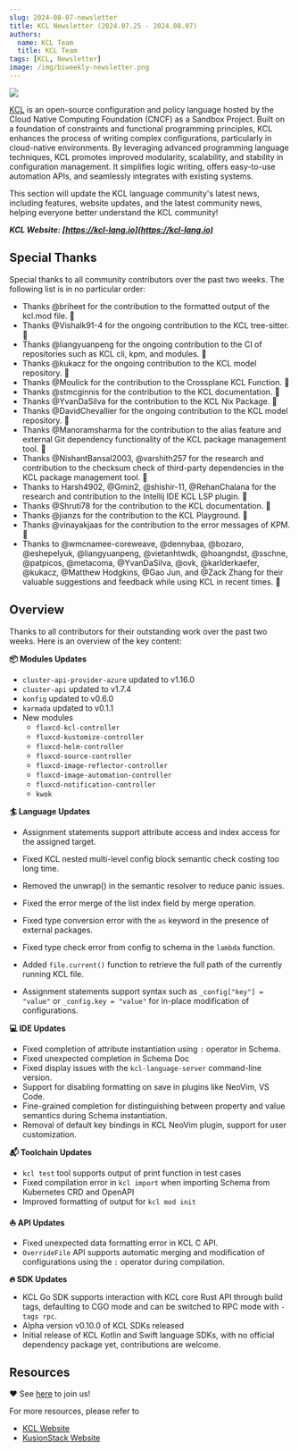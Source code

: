 ```yaml
---
slug: 2024-08-07-newsletter
title: KCL Newsletter (2024.07.25 - 2024.08.07)
authors:
  name: KCL Team
  title: KCL Team
tags: [KCL, Newsletter]
image: /img/biweekly-newsletter.png
---
```


![](/img/biweekly-newsletter.png)

[KCL](https://github.com/kcl-lang/kcl) is an open-source configuration and policy language hosted by the Cloud Native Computing Foundation (CNCF) as a Sandbox Project. Built on a foundation of constraints and functional programming principles, KCL enhances the process of writing complex configurations, particularly in cloud-native environments. By leveraging advanced programming language techniques, KCL promotes improved modularity, scalability, and stability in configuration management. It simplifies logic writing, offers easy-to-use automation APIs, and seamlessly integrates with existing systems.

This section will update the KCL language community's latest news, including features, website updates, and the latest community news, helping everyone better understand the KCL community!

**_KCL Website: [https://kcl-lang.io](https://kcl-lang.io)_**

## Special Thanks

Special thanks to all community contributors over the past two weeks. The following list is in no particular order:

- Thanks @briheet for the contribution to the formatted output of the kcl.mod file. 🙌
- Thanks @Vishalk91-4 for the ongoing contribution to the KCL tree-sitter. 🙌
- Thanks @liangyuanpeng for the ongoing contribution to the CI of repositories such as KCL cli, kpm, and modules. 🙌
- Thanks @kukacz for the ongoing contribution to the KCL model repository. 🙌
- Thanks @Moulick for the contribution to the Crossplane KCL Function. 🙌
- Thanks @stmcginnis for the contribution to the KCL documentation. 🙌
- Thanks @YvanDaSilva for the contribution to the KCL Nix Package. 🙌
- Thanks @DavidChevallier for the ongoing contribution to the KCL model repository. 🙌
- Thanks @Manoramsharma for the contribution to the alias feature and external Git dependency functionality of the KCL package management tool. 🙌
- Thanks @NishantBansal2003, @varshith257 for the research and contribution to the checksum check of third-party dependencies in the KCL package management tool. 🙌
- Thanks to Harsh4902, @Gmin2, @shishir-11, @RehanChalana for the research and contribution to the Intellij IDE KCL LSP plugin. 🙌
- Thanks @Shruti78 for the contribution to the KCL documentation. 🙌
- Thanks @jianzs for the contribution to the KCL Playground. 🙌
- Thanks @vinayakjaas for the contribution to the error messages of KPM. 🙌
- Thanks to @wmcnamee-coreweave, @dennybaa, @bozaro, @eshepelyuk, @liangyuanpeng, @vietanhtwdk, @hoangndst, @sschne, @patpicos, @metacoma, @YvanDaSilva, @ovk, @karlderkaefer, @kukacz, @Matthew Hodgkins, @Gao Jun, and @Zack Zhang for their valuable suggestions and feedback while using KCL in recent times. 🙌

## Overview

Thanks to all contributors for their outstanding work over the past two weeks. Here is an overview of the key content:

**📦️ Modules Updates**

- `cluster-api-provider-azure` updated to v1.16.0
- `cluster-api` updated to v1.7.4
- `konfig` updated to v0.6.0
- `karmada` updated to v0.1.1
- New modules
  - `fluxcd-kcl-controller`
  - `fluxcd-kustomize-controller`
  - `fluxcd-helm-controller`
  - `fluxcd-source-controller`
  - `fluxcd-image-reflector-controller`
  - `fluxcd-image-automation-controller`
  - `fluxcd-notification-controller`
  - `kwok`

**🏄 Language Updates**

- Assignment statements support attribute access and index access for the assigned target.
- Fixed KCL nested multi-level config block semantic check costing too long time.
- Removed the unwrap() in the semantic resolver to reduce panic issues.
- Fixed the error merge of the list index field by merge operation.

- Fixed type conversion error with the `as` keyword in the presence of external packages.
- Fixed type check error from config to schema in the `lambda` function.
- Added `file.current()` function to retrieve the full path of the currently running KCL file.
- Assignment statements support syntax such as `_config["key"] = "value"` or `_config.key = "value"` for in-place modification of configurations.

**💻 IDE Updates**

- Fixed completion of attribute instantiation using `:` operator in Schema.
- Fixed unexpected completion in Schema Doc
- Fixed display issues with the `kcl-language-server` command-line version.
- Support for disabling formatting on save in plugins like NeoVim, VS Code.
- Fine-grained completion for distinguishing between property and value semantics during Schema instantiation.
- Removal of default key bindings in KCL NeoVim plugin, support for user customization.

**📬️ Toolchain Updates**

- `kcl test` tool supports output of print function in test cases
- Fixed compilation error in `kcl import` when importing Schema from Kubernetes CRD and OpenAPI
- Improved formatting of output for `kcl mod init`

**⛵️ API Updates**

- Fixed unexpected data formatting error in KCL C API.
- `OverrideFile` API supports automatic merging and modification of configurations using the `:` operator during compilation.

**🔥 SDK Updates**

- KCL Go SDK supports interaction with KCL core Rust API through build tags, defaulting to CGO mode and can be switched to RPC mode with `-tags rpc`.
- Alpha version v0.10.0 of KCL SDKs released
- Initial release of KCL Kotlin and Swift language SDKs, with no official dependency package yet, contributions are welcome.

## Resources

❤️ See [here](https://github.com/kcl-lang/community) to join us!

For more resources, please refer to

- [KCL Website](https://kcl-lang.io/)
- [KusionStack Website](https://kusionstack.io/)
